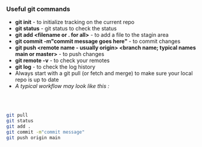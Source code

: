 
### Useful git commands
* __git init__ - to initialize tracking on the current repo
* __git status__ - git status to check the status
* __git add <filename or . for all>__ - to add a file to the stagin area
* __git commit -m"commit message goes here"__ - to commit changes
* __git push <remote name - usually origin> <branch name; typical names main or master>__ - to push changes
* __git remote -v__ - to check your remotes
* __git log__ - to check the log history
* Always start with a git pull (or fetch and merge) to make sure your local repo is up to date
* _A typical workflow may look like this :_

<br>
<br>

```bash
git pull
git status
git add .
git commit -m"commit message"
git push origin main
```